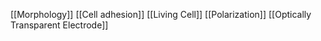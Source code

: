 [[Morphology]]
[[Cell adhesion]]
[[Living Cell]]
[[Polarization]]
[[Optically Transparent Electrode]]
